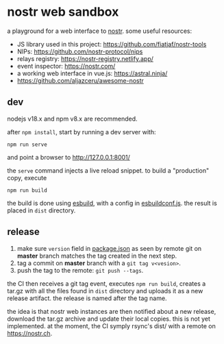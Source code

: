 # nostr web sandbox

a playground for a web interface to [nostr](https://nostr.info/).
some useful resources:

* JS library used in this project: https://github.com/fiatjaf/nostr-tools
* NIPs: https://github.com/nostr-protocol/nips
* relays registry: https://nostr-registry.netlify.app/
* event inspector: https://nostr.com/
* a working web interface in vue.js: https://astral.ninja/
* https://github.com/aljazceru/awesome-nostr

## dev

nodejs v18.x and npm v8.x are recommended.

after `npm install`, start by running a dev server with:

    npm run serve

and point a browser to http://127.0.0.1:8001/

the `serve` command injects a live reload snippet. to build a "production" copy,
execute

    npm run build

the build is done using [esbuild](https://esbuild.github.io/), with a config in
[esbuildconf.js](esbuildconf.js). the result is placed in `dist` directory.

## release

1. make sure `version` field in [package.json](package.json) as seen by remote
git on **master** branch matches the tag created in the next step.
2. tag a commit on **master** branch with a `git tag v<vesion>`.
3. push the tag to the remote: `git push --tags`.

the CI then receives a git tag event, executes `npm run build`, creates
a tar.gz with all the files found in `dist` directory and uploads it as a new
release artifact. the release is named after the tag name.

the idea is that nostr web instances are then notified about a new release,
download the tar.gz archive and update their local copies.
this is not yet implemented. at the moment, the CI symply rsync's dist/ with
a remote on https://nostr.ch.
